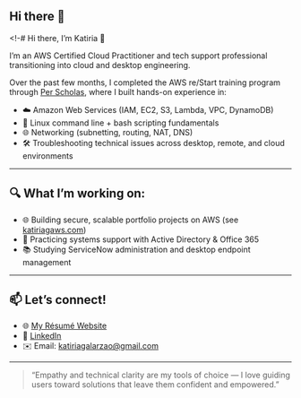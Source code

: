 ## Hi there 👋

<!-# Hi there, I’m Katiria 👋

I’m an AWS Certified Cloud Practitioner and tech support professional transitioning into cloud and desktop engineering.

Over the past few months, I completed the AWS re/Start training program through [Per Scholas](https://perscholas.org), where I built hands-on experience in:
- ☁️ Amazon Web Services (IAM, EC2, S3, Lambda, VPC, DynamoDB)
- 🐧 Linux command line + bash scripting fundamentals
- 🌐 Networking (subnetting, routing, NAT, DNS)
- 🛠️ Troubleshooting technical issues across desktop, remote, and cloud environments

---

## 🔍 What I’m working on:
- 🌐 Building secure, scalable portfolio projects on AWS (see [katiriagaws.com](https://www.katiriagaws.com))
- 🧩 Practicing systems support with Active Directory & Office 365
- 📚 Studying ServiceNow administration and desktop endpoint management

---

## 📫 Let’s connect!
- 🌐 [My Résumé Website](https://www.katiriagaws.com)
- 💼 [LinkedIn](https://www.linkedin.com/in/katiria-galarza)
- ✉️ Email: katiriagalarzao@gmail.com

---

> “Empathy and technical clarity are my tools of choice — I love guiding users toward solutions that leave them confident and empowered.”


